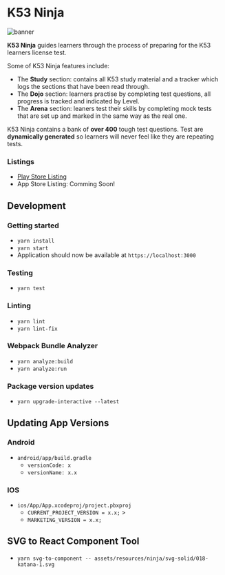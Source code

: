 # K53 Ninja

![banner](https://i.ibb.co/g9wC6vb/Feature-Graphic.png)

**K53 Ninja** guides learners through the process of preparing for the K53 learners license test.

Some of K53 Ninja features include:

-   The **Study** section: contains all K53 study material and a tracker which logs the sections that have been read through.
-   The **Dojo** section: learners practise by completing test questions, all progress is tracked and indicated by Level.
-   The **Arena** section: leaners test their skills by completing mock tests that are set up and marked in the same way as the real one.

K53 Ninja contains a bank of **over 400** tough test questions. Test are **dynamically generated** so learners will never feel like they are repeating tests.

### Listings

-   [Play Store Listing](https://play.google.com/store/apps/details?id=deanvniekerk.k53ninja.app&hl=en-GB)
-   App Store Listing: Comming Soon!

## Development

### Getting started

-   `yarn install`
-   `yarn start`
-   Application should now be available at `https://localhost:3000`

### Testing

-   `yarn test`

### Linting

-   `yarn lint`
-   `yarn lint-fix`

### Webpack Bundle Analyzer

-   `yarn analyze:build`
-   `yarn analyze:run`

### Package version updates

-   `yarn upgrade-interactive --latest`

## Updating App Versions

### Android

-   `android/app/build.gradle`
    -   `versionCode: x`
    -   `versionName: x.x`

### IOS

-   `ios/App/App.xcodeproj/project.pbxproj`
    -   `CURRENT_PROJECT_VERSION = x.x;` >
    -   `MARKETING_VERSION = x.x;`

## SVG to React Component Tool

-   `yarn svg-to-component -- assets/resources/ninja/svg-solid/018-katana-1.svg`
